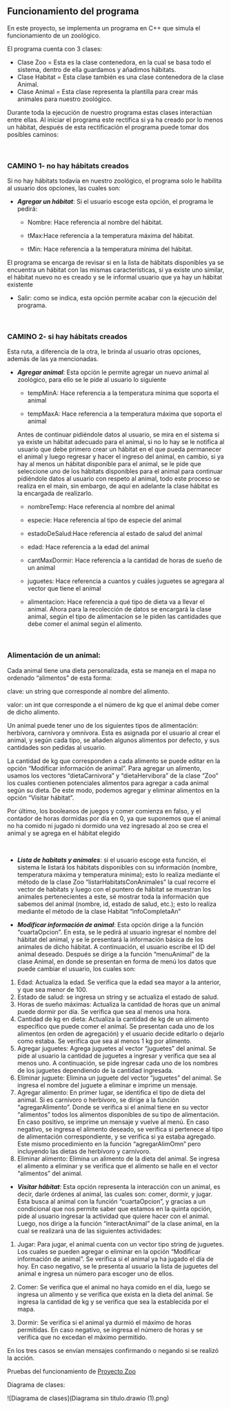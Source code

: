 
## Funcionamiento del programa

En este proyecto, se implementa un programa en C++ que simula el funcionamiento de un zoológico. 

El programa cuenta con 3 clases:

- Clase Zoo = Esta es la clase contenedora, en la cual se basa todo el sistema, dentro de ella guardamos y añadimos hábitats.
- Clase Habitat = Esta clase también es una clase contenedora de la clase Animal.
- Clase Animal = Esta clase representa la plantilla para crear más animales para nuestro zoológico.

Durante toda la ejecución de nuestro programa estas clases interactúan entre ellas. Al iniciar el programa este rectifica si ya ha creado por lo menos un hábitat, después de esta rectificación el programa puede tomar dos posibles caminos:

<br>

### **CAMINO 1- no hay hábitats creados**

Si no hay hábitats todavía en nuestro zoológico, el programa solo le habilita al usuario dos opciones, las cuales son:

- ***Agregar un hábitat***: Si el usuario escoge esta opción, el programa le pedirá:

  - Nombre: Hace referencia al nombre del hábitat.
  
  - tMax:Hace referencia a la temperatura máxima del hábitat.
  
  - tMin: Hace referencia a la temperatura mínima del hábitat.

El programa se encarga de revisar si en la lista de hábitats disponibles ya se encuentra un hábitat con las mismas características, si ya existe uno similar, el hábitat nuevo no es creado y se le informal usuario que ya hay un hábitat existente 

- Salir: como se indica, esta opción permite acabar con la ejecución del programa.

<br>

### **CAMINO 2- si hay hábitats creados**

Esta ruta, a diferencia de la otra, le brinda al usuario otras opciones, además de las ya mencionadas.

- ***Agregar animal***: Esta opción le permite agregar un nuevo animal al zoológico, para ello se le pide al usuario lo siguiente 

  - tempMinA: Hace referencia a la temperatura mínima que soporta el animal 

  - tempMaxA: Hace referencia a la temperatura máxima que soporta el animal
  
  Antes de continuar pidiéndole datos al usuario, se mira en el sistema si ya existe un hábitat adecuado para el animal, si no lo hay se le notifica al usuario que     debe primero crear un hábitat en el que pueda permanecer el animal y luego regresar y hacer el ingreso del animal, en cambio, si ya hay al menos un hábitat           disponible para el animal, se le pide que seleccione uno de los hábitats disponibles para el animal para continuar pidiéndole datos al usuario con respeto al         animal, todo este proceso se realiza en el main, sin embargo, de aquí en adelante la clase hábitat es la encargada de realizarlo.
  
  - nombreTemp: Hace referencia al nombre del animal 
  
  - especie: Hace referencia al tipo de especie del animal
  
  - estadoDeSalud:Hace referencia al estado de salud del animal
  
  - edad: Hace referencia a la edad del animal
  
  - cantMaxDormir: Hace referencia a la cantidad de horas de sueño de un animal
  
  - juguetes: Hace referencia a cuantos y cuáles juguetes se agregara al vector que tiene el animal

  - alimentacion: Hace referencia a qué tipo de dieta va a llevar el animal. Ahora para la recolección de datos se encargará la clase animal, según el tipo de           alimentacion se le piden las cantidades que debe comer el animal según el alimento.

<br>

### Alimentación de un animal:

Cada animal tiene una dieta personalizada, esta se maneja en el mapa no ordenado “alimentos” de esta forma:

clave: un string que corresponde al nombre del alimento.

valor: un int que corresponde a el número de kg que el animal debe comer de dicho alimento.

Un animal puede tener uno de los siguientes tipos de alimentación: herbívora, carnívora y omnívora. Esta es asignada por el usuario al crear el animal, y según cada tipo, se añaden algunos alimentos por defecto, y sus cantidades son pedidas al usuario.

La cantidad de kg que corresponden a cada alimento se puede editar en la opción “Modificar información de animal”. Para agregar un alimento, usamos los vectores “dietaCarnivora” y “dietaHervibora” de la clase “Zoo” los cuales contienen potenciales alimentos para agregar a cada animal según su dieta. De este modo, podemos agregar y eliminar alimentos en la opción “Visitar hábitat”.

Por último, los booleanos de juegos y comer comienza en falso, y el contador de horas dormidas por día en 0, ya que suponemos que el animal no ha comido ni jugado ni dormido una vez ingresado al zoo se crea el animal y se agrega en el hábitat elegido

<br>

- ***Lista de habitats y animales***: si el usuario escoge esta función, el sistema le listará los hábitats disponibles con su información (nombre, temperatura máxima y temperatura mínima); esto lo realiza mediante el método de la clase Zoo “listarHabitatsConAnimales” la cual recorre el vector de habitats y luego con el puntero de hábitat se muestran los animales pertenecientes a este, sé mostrar toda la información que sabemos del animal (nombre, id, estado de salud, etc.); esto lo realiza mediante el método de la clase Habitat “infoCompletaAn”


- ***Modificar información de animal***: Esta opción dirige a la función “cuartaOpcion”. En esta, se le pedirá al usuario ingresar el nombre del hábitat del animal, y se le presentará la información básica de los animales de dicho hábitat. A continuación, el usuario escribe el ID del animal deseado. Después se dirige a la función “menuAnimal” de la clase Animal, en donde se presentan en forma de menú los datos que puede cambiar el usuario, los cuales son:

 1. Edad: Actualiza la edad. Se verifica que la edad sea mayor a la anterior, y que sea menor de 100.
 2. Estado de salud: se ingresa un string y se actualiza el estado de salud.
 3. Horas de sueño máximas: Actualiza la cantidad de horas que un animal puede dormir por día. Se verifica que sea al menos una hora.
 4. Cantidad de kg en dieta: Actualiza la cantidad de kg de un alimento específico que puede comer el animal. Se presentan cada uno de los alimentos (en orden de        agregación) y el usuario decide editarlo o dejarlo como estaba. Se verifica que sea al menos 1 kg por alimento.
 5. Agregar juguetes: Agrega juguetes al vector “juguetes” del animal. Se pide al usuario la cantidad de juguetes a ingresar y verifica que sea al menos uno. A          continuación, se pide ingresar cada uno de los nombres de los juguetes dependiendo de la cantidad ingresada.
 6. Eliminar juguete: Elimina un juguete del vector “juguetes” del animal. Se ingresa el nombre del juguete a eliminar e imprime un mensaje.
 7. Agregar alimento: En primer lugar, se identifica el tipo de dieta del animal. Si es carnívoro o herbívoro, se dirige a la función “agregarAlimento”. Donde se        verifica si el animal tiene en su vector “alimentos” todos los alimentos disponibles de su tipo de alimentación. En caso positivo, se imprime un mensaje y            vuelve al menú. En caso negativo, se ingresa el alimento deseado, se verifica si pertenece al tipo de alimentación correspondiente, y se verifica si ya estaba        agregado. Este mismo procedimiento en la función “agregarAlimOmn” pero incluyendo las dietas de herbívoro y carnívoro.
 8. Eliminar alimento: Elimina un alimento de la dieta del animal. Se ingresa el alimento a eliminar y se verifica que el alimento se halle en el vector                “alimentos” del animal.
  
- ***Visitar hábitat***: Esta opción representa la interacción con un animal, es decir, darle órdenes al animal, las cuales son: comer, dormir, y jugar. Esta busca al animal con la función “cuartaOpcion”, y gracias a un condicional que nos permite saber que estamos en la quinta opción, pide al usuario ingresar la actividad que quiere hacer con el animal. Luego, nos dirige a la función “interactAnimal” de la clase animal, en la cual se realizará una de las siguientes actividades:

1. Jugar: Para jugar, el animal cuenta con un vector tipo string de juguetes. Los cuales se pueden agregar o eliminar en la opción “Modificar información de animal”.
Se verifica si el animal ya ha jugado el día de hoy. En caso negativo, se le presenta al usuario la lista de juguetes del animal e ingresa un número para escoger uno de ellos. 

2. Comer: Se verifica que el animal no haya comido en el día, luego se ingresa un alimento y se verifica que exista en la dieta del animal. Se ingresa la cantidad de kg y se verifica que sea la establecida por el mapa.

3. Dormir: Se verifica si el animal ya durmió el máximo de horas permitidas. En caso negativo, se ingresa el número de horas y se verifica que no excedan el máximo permitido.

En los tres casos se envían mensajes confirmando o negando si se realizó la acción.

Pruebas del funcionamiento de [Proyecto Zoo](https://docs.google.com/document/d/1W198tO81pz3dJOqBWjtysm2cVstQITECEUdDgRzavBQ/edit?usp=sharing)

Diagrama de clases:

![Diagrama de clases](Diagrama sin título.drawio (1).png)
